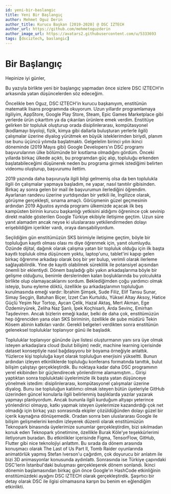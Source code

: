 ```yaml
---
id: yeni-bir-baslangic
title: Yeni Bir Başlangıç
author: Mehmet Oguz Derin
author_title: Kurucu Başkan [2019-2020] @ DSC IZTECH
author_url: https://github.com/mehmetoguzderin
author_image_url: https://avatars2.githubusercontent.com/u/5333693
tags: [dsciztech, baslangic]
---
```


# Bir Başlangıç

Hepinize iyi günler,

Bu yazıyla birlikte yeni bir başlangıç yapmadan önce sizlere DSC IZTECH'in arkasında yatan düşüncelerden söz edeceğim.

Öncelikle ben Oguz, DSC IZTECH'in kurucu başkanıyım, enstitünün matematik lisans programında okuyorum. Uzun yıllardır programlamaya ilgiliyim, AppStore, Google Play Store, Steam, Epic Games Marketplace gibi yerlerde ürün çıkarttım ya da çıkarılan ürünlere emek verdim. Enstitüye gelirken bir topluluk oluşturup orada disiplinlerarası, kompütasyonel (kodlamayı biyoloji, fizik, kimya gibi dallarla buluşturan yerlerle ilgili) çalışmalar üzerine diyalog yürütmek en büyük isteklerimden biriydi, planım ise bunu üçüncü yılımda başlatmaktı. Gelgelelim birinci yılın ikinci döneminde (2019 Mayıs gibi) Google Developers'ın DSC programı başvurularının ülke bölümünde bir kısıtlama olmadığını gördüm. Önceki yıllarda birkaç ülkede açıktı, bu programdan güç alıp, topluluğu erkenden başlatabileceğimi düşünerek neden bu programa girmek istediğimi belirten videomu oluşturup, başvurumu ilettim.

2019 yazında daha başvuruyla ilgili bilgi gelmemiş olsa da ben toplulukla ilgili ön çalışmalar yapmaya başladım, ne yapar, nasıl tanıtılır gibisinden. Birkaç ay sonra gelen bir mail ile başvurumun ilerlediğini öğrendim. Ayarlanan randevu üzerine yurtdışından bir yetkili ile, İngilizce olarak, görüşme gerçekleşti, sınama amaçlı. Görüşmenin güzel geçmesinin ardından 2019 Ağustos ayında programı ülkemizde açacak ilk beş kampüsten birinin kurucu başkanlığı yetkisini aldığımı öğrenince çok sevinip direkt mailde gösterilen Google Türkiye ekibiyle iletişime geçtim. Uzun süre yanıt alamadım ancak neyse ki uluslararası yetkilendirmeden dolayı erişebildiğim içerikler vardı, oraya danışabiliyordum.

Seçildiğim gün enstitümüzün SKS birimiyle iletişime geçtim, böyle bir topluluğun kayıtlı olması olası mı diye öğrenmek için, yanıt olumluydu. Özünde dijital, dağınık olarak çalışma yatan bir topluluk olduğu için ilk başta kayıtlı topluluk olma düşüncem yoktu, laptop'unu, tablet'ini kapıp gelen birkaç öğrenme arkadaşı olarak boş bir yer bulup, verimli olarak ilerleme sağlayabilirdik. Yine de kayıtlı olabilmek süreklilik ile potansiyel açısından önemli bir eklentiydi. Dönem başladığı gibi yakın arkadaşlarıma böyle bir gelişme olduğunu, benimle derslerinden kalan boşluklarında bu yolculukta birlikte olup olamayacaklarını sordum. Beklediğimden çoğu yardımcı olmak isteyip, bunu eyleme döktü, özellikle şu arkadaşlarımın topluluğun kurulmasında emeği vardır: İbrahim Şimşek, Sude Filiz, Elif Tansu Sunar, Simay Seçgin, Batuhan Biçer, İzzet Can Kurtuldu, Yüksel Altay Aksoy, Hatice Güçlü Yeşim Nur Tortop, Aycan Çelik, Hazal Aktaş, Mert Akman, Ege Özdemiryürek, Zeliha Naz Şanlı, İpek Koçhisarlı, Arda Sevinç, Emirhan Taşdeviren. Ancak bizlerin emeği kadar, belki de daha çok, enstitümüzün hep öğrenciden yana olan SKS biriminin, özellikle de şube müdürü Tekin Kösem abinin katkıları vardır. Gerekli belgeleri verdikten sonra enstitünün geleneksel topluluklar toplanıyor günü ile başladık.

Topluluklar toplanıyor gününde üye listesi oluşturmanın yanı sıra üye olmak isteyen arkadaşlara cloud (bulut bilişim) nedir, machine learning içerisinde dataset konseptiyle nasıl bağdaşıyoru bir boyama örneğiyle anlattık. Yüzlerce kişi topluluğa kayıt olarak topluluğun enerjisini yükseltti. Bunun ardından izleyen etkinliklerde topluluğu konferans formatında tanıttık, bulut bilişim çalıştayı gerçekleştirdik. Bu noktaya kadar daha DSC programının yerel ekibinden bir güçlendirecek yönlendirme alamamıştım... Girişi yaptıktan sonra topluluktaki üyelerimizle ilk başta yatan düşünceye yönelmek istedim: disiplinlerarası, kompütasyonel çalışmalar üzerine diyalog. Bunu ise topluluğun katılımcı olmak isteyen bütün üyeleriyle GitHub üzerinden güncel konularla ilgili belirlenmiş başlıklarda yazılar yazarak yapmayı planlıyordum. Ancak bununla ilgili kurduğum altyapı yeterince yönlendirici olmayıp, katkı yapmak isteyen üyelerimize kazandırdığı çok net olmadığı için birkaç yazı sonrasında ekipler çözüldüğünden dolayı güzel bir içerik kaynağına dönüşemedik. Oradan sonra ben uluslararası Google ile bilişim gelişmelerini kendim izleyerek düzenli olarak enstitümüzün Teknopark binasında üyelerimize sunumlar gerçekleştirdim, bizi sıkılmadan konuk eden Teknopark yönetimine, özellikle Burak Köle'ye teşekkürlerimi iletiyorum buradan. Bu etkinlikler içerisinde Figma, TensorFlow, GitHub, Flutter gibi nice teknolojiyi anlattım. Bu sırada da dönem arasında konuşmacı olarak The Last of Us Part II, Tomb Raider oyunlarında animatörlük yapmış Stefan Iverson'u çağırdım, çok doyurucu bir anlatım ile bizi 3D animasyonlar konusunda aydınlattı. Sonrasında ise Türkiye çapındaki DSC'lerin İstanbul'daki buluşması gerçekleşerek dönem sonlandı. İkinci dönemin başlamasından birkaç gün önce Google'ın HashCode etkinliğinin enstitümüzdeki ayağını DSC IZTECH olarak gerçekleştirdik. Şaşırtıcı bir detay olarak DSC ile ilgisi olmamasına karşın bu benim en eğlendiğim etkinlikti.
